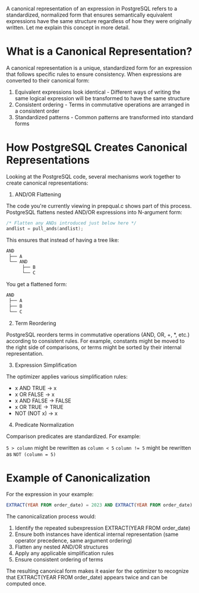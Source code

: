A canonical representation of an expression in PostgreSQL refers to a standardized, normalized form that ensures semantically equivalent expressions have the same structure regardless of how they were originally written. Let me explain this concept in more detail.

# What is a Canonical Representation?

A canonical representation is a unique, standardized form for an expression that follows specific rules to ensure consistency. When expressions are converted to their canonical form:

1. Equivalent expressions look identical - Different ways of writing the same logical expression will be transformed to have the same structure
2. Consistent ordering - Terms in commutative operations are arranged in a consistent order
3. Standardized patterns - Common patterns are transformed into standard forms

# How PostgreSQL Creates Canonical Representations

Looking at the PostgreSQL code, several mechanisms work together to create canonical representations:

1. AND/OR Flattening

The code you're currently viewing in prepqual.c shows part of this process. PostgreSQL flattens nested AND/OR expressions into N-argument form:

```c
/* Flatten any ANDs introduced just below here */
andlist = pull_ands(andlist);
```

This ensures that instead of having a tree like:

```txt
AND
 ├── A
 └── AND
      ├── B
      └── C
```

You get a flattened form:

```txt
AND
 ├── A
 ├── B
 └── C
```

2. Term Reordering

PostgreSQL reorders terms in commutative operations (AND, OR, +, *, etc.) according to consistent rules. For example, constants might be moved to the right side of comparisons, or terms might be sorted by their internal representation.


3. Expression Simplification

The optimizer applies various simplification rules:

* x AND TRUE → x
* x OR FALSE → x
* x AND FALSE → FALSE
* x OR TRUE → TRUE
* NOT (NOT x) → x

4. Predicate Normalization

Comparison predicates are standardized. For example:

`5 > column` might be rewritten as `column < 5`
`column != 5` might be rewritten as `NOT (column = 5)`

# Example of Canonicalization

For the expression in your example:

```sql
EXTRACT(YEAR FROM order_date) = 2023 AND EXTRACT(YEAR FROM order_date) > EXTRACT(YEAR FROM shipped_date)
```

The canonicalization process would:

1. Identify the repeated subexpression EXTRACT(YEAR FROM order_date)
2. Ensure both instances have identical internal representation (same operator precedence, same argument ordering)
3. Flatten any nested AND/OR structures
4. Apply any applicable simplification rules
5. Ensure consistent ordering of terms

The resulting canonical form makes it easier for the optimizer to recognize that EXTRACT(YEAR FROM order_date) appears twice and can be computed once.